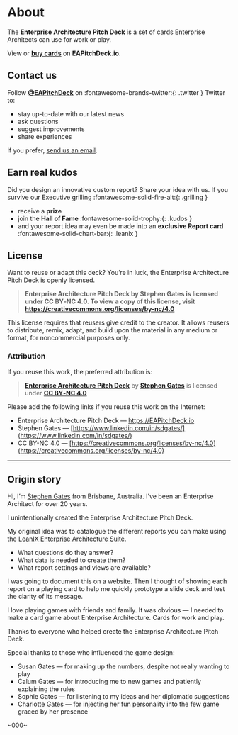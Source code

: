 # <!-- add logo as fontawesome icon --> About

The **Enterprise Architecture Pitch Deck** is a set of cards Enterprise Architects can use for work or play. 

View or **[buy cards](../buy/)** on **EAPitchDeck.io**. 


## Contact us

Follow **[@EAPitchDeck](https://twitter.com/EAPitchDeck)** on :fontawesome-brands-twitter:{: .twitter } Twitter to:

- stay up-to-date with our latest news
- ask questions
- suggest improvements
- share experiences

If you prefer, [send us an email]().

## Earn real kudos

Did you design an innovative custom report? Share your idea with us. If you survive our Executive grilling :fontawesome-solid-fire-alt:{: .grilling }

- receive a **prize** 
- join the **Hall of Fame** :fontawesome-solid-trophy:{: .kudos } 
- and your report idea may even be made into an **exclusive Report card** :fontawesome-solid-chart-bar:{: .leanix }

## License 

Want to reuse or adapt this deck? You’re in luck, the Enterprise Architecture Pitch Deck is openly licensed.

> **Enterprise Architecture Pitch Deck by Stephen Gates is licensed under CC BY‑NC 4.0. To view a copy of this license, visit https://creativecommons.org/licenses/by-nc/4.0**

This license requires that reusers give credit to the creator. It allows reusers to distribute, remix, adapt, and build upon the material in any medium or format, for noncommercial purposes only.

### Attribution

If you reuse this work, the preferred attribution is:

> **[Enterprise Architecture Pitch Deck](https://EAPitchDeck.io)** by **[Stephen Gates](https://www.linkedin.com/in/sdgates/)** is licensed under **[CC BY‑NC 4.0](https://creativecommons.org/licenses/by-nc/4.0)**

Please add the following links if you reuse this work on the Internet: 

- Enterprise Architecture Pitch Deck — https://EAPitchDeck.io
- Stephen Gates — [https://www.linkedin.com/in/sdgates/](https://www.linkedin.com/in/sdgates/) 
- CC BY-NC 4.0 — [https://creativecommons.org/licenses/by-nc/4.0](https://creativecommons.org/licenses/by-nc/4.0)

---

## Origin story

Hi, I’m [Stephen Gates](https://www.linkedin.com/in/sdgates/) from Brisbane, Australia. I've been an Enterprise Architect for over 20 years. 

I unintentionally created the Enterprise Architecture Pitch Deck.

My original idea was to catalogue the different reports you can make using the [LeanIX Enterprise Architecture Suite](https://www.leanix.net/en/).

- What questions do they answer?
- What data is needed to create them?
- What report settings and views are available? 

I was going to document this on a website. Then I thought of showing each report on a playing card to help me quickly prototype a slide deck and test the clarity of its message. 

I love playing games with friends and family. It was obvious — I needed to make a card game about Enterprise Architecture. Cards for work and play. 

Thanks to everyone who helped create the Enterprise Architecture Pitch Deck. 

Special thanks to those who influenced the game design: 

- Susan Gates — for making up the numbers, despite not really wanting to play
- Calum Gates — for introducing me to new games and patiently explaining the rules
- Sophie Gates — for listening to my ideas and her diplomatic suggestions 
- Charlotte Gates — for injecting her fun personality into the few game graced by her presence 

~000~
